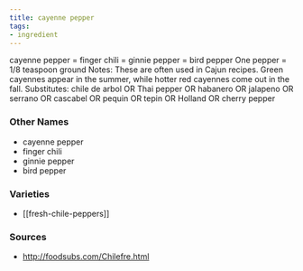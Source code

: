 ```yaml
---
title: cayenne pepper
tags:
- ingredient
---
```

cayenne pepper = finger chili = ginnie pepper = bird pepper One pepper = 1/8 teaspoon ground Notes: These are often used in Cajun recipes. Green cayennes appear in the summer, while hotter red cayennes come out in the fall. Substitutes: chile de arbol OR Thai pepper OR habanero OR jalapeno OR serrano OR cascabel OR pequin OR tepin OR Holland OR cherry pepper

### Other Names

* cayenne pepper
* finger chili
* ginnie pepper
* bird pepper

### Varieties

* [[fresh-chile-peppers]]

### Sources
* http://foodsubs.com/Chilefre.html
